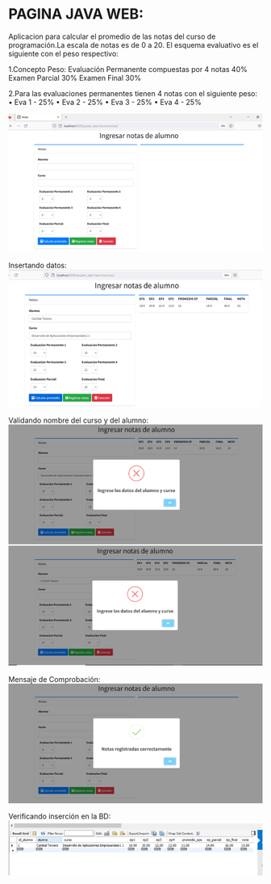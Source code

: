 # PAGINA JAVA WEB:
Aplicacion para calcular el promedio de las notas del curso de programación.La escala de notas es de 0 a 20.
El esquema evaluativo es el siguiente con el peso respectivo:

1.Concepto	Peso:
Evaluación Permanente compuestas por 4 notas	40%
Examen Parcial	30%
Examen Final	30%

2.Para las evaluaciones permanentes tienen 4 notas con el siguiente peso:
•	Eva 1 - 25%
•	Eva 2 - 25%
•	Eva 3 - 25%
•	Eva 4 - 25%

![HOLA](./src/img/ingreso-notas.png)

Insertando datos:
![HOLA](./src/img/insertando.png)

Validando nombre del curso y del alumno:
![HOLA](./src/img/validando-curso.png)
![HOLA](./src/img/validando-nombre.png)

Mensaje de Comprobación:
![HOLA](./src/img/comprobando-ingreso.png)

Verificando inserción en la BD:
![HOLA](./src/img/insercion-bd.png)
